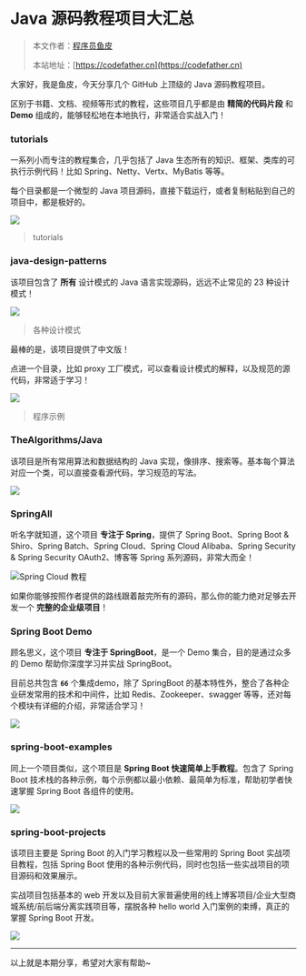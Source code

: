 # Java 源码教程项目大汇总

> 本文作者：[程序员鱼皮](https://yuyuanweb.feishu.cn/wiki/Abldw5WkjidySxkKxU2cQdAtnah)
>
> 本站地址：[https://codefather.cn](https://codefather.cn)

大家好，我是鱼皮，今天分享几个 GitHub 上顶级的 Java 源码教程项目。

区别于书籍、文档、视频等形式的教程，这些项目几乎都是由 **精简的代码片段** 和 **Demo** 组成的，能够轻松地在本地执行，非常适合实战入门！

### tutorials

一系列小而专注的教程集合，几乎包括了 Java 生态所有的知识、框架、类库的可执行示例代码！比如 Spring、Netty、Vertx、MyBatis 等等。

每个目录都是一个微型的 Java 项目源码，直接下载运行，或者复制粘贴到自己的项目中，都是极好的。

![](https://pic.yupi.icu/5563/202311091035248.png)

> tutorials

### java-design-patterns

该项目包含了 **所有** 设计模式的  Java 语言实现源码，远远不止常见的 23 种设计模式！

![](https://pic.yupi.icu/5563/202311091035214.png)

> 各种设计模式

最棒的是，该项目提供了中文版！

点进一个目录，比如 proxy 工厂模式，可以查看设计模式的解释，以及规范的源代码，非常适于学习！

![](https://pic.yupi.icu/5563/202311091035209.png)

> 程序示例

### TheAlgorithms/Java

该项目是所有常用算法和数据结构的 Java 实现，像排序、搜索等。基本每个算法对应一个类，可以直接查看源代码，学习规范的写法。

![](https://pic.yupi.icu/5563/202311091035220.png)

### SpringAll

听名字就知道，这个项目 **专注于 Spring**，提供了 Spring Boot、Spring Boot & Shiro、Spring Batch、Spring Cloud、Spring  Cloud Alibaba、Spring Security & Spring Security OAuth2、博客等 Spring 系列源码，非常大而全！

![](https://pic.yupi.icu/5563/202311091035262.png)Spring Cloud 教程

如果你能够按照作者提供的路线跟着敲完所有的源码，那么你的能力绝对足够去开发一个 **完整的企业级项目**！

### Spring Boot Demo

顾名思义，这个项目 **专注于 SpringBoot**，是一个 Demo 集合，目的是通过众多的 Demo 帮助你深度学习并实战 SpringBoot。

目前总共包含 **`66`** 个集成demo，除了 SpringBoot 的基本特性外，整合了各种企业研发常用的技术和中间件，比如 Redis、Zookeeper、swagger 等等，还对每个模块有详细的介绍，非常适合学习！

![](https://pic.yupi.icu/5563/202311091035235.png)

### spring-boot-examples

同上一个项目类似，这个项目是 **Spring Boot 快速简单上手教程**。包含了 Spring Boot 技术栈的各种示例，每个示例都以最小依赖、最简单为标准，帮助初学者快速掌握 Spring Boot 各组件的使用。

![](https://pic.yupi.icu/5563/202311091035841.png)

### spring-boot-projects

该项目主要是 Spring Boot 的入门学习教程以及一些常用的 Spring Boot 实战项目教程，包括 Spring  Boot 使用的各种示例代码，同时也包括一些实战项目的项目源码和效果展示。

实战项目包括基本的 web  开发以及目前大家普遍使用的线上博客项目/企业大型商城系统/前后端分离实践项目等，摆脱各种 hello world 入门案例的束缚，真正的掌握  Spring Boot 开发。

![](https://pic.yupi.icu/5563/202311091035850.png)

------

以上就是本期分享，希望对大家有帮助~

